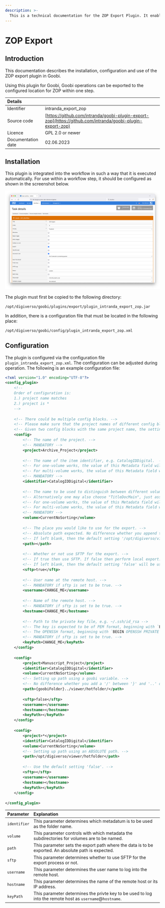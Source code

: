 ```yaml
---
description: >-
  This is a technical documentation for the ZOP Export Plugin. It enables the export into the ZOP instance of the ZB Zürich.
---
```


# ZOP Export

## Introduction

This documentation describes the installation, configuration and use of the ZOP export plugin in Goobi.

Using this plugin for Goobi, Goobi operations can be exported to the configured location for ZOP within one step.

| Details |  |
| :--- | :--- |
| Identifier | intranda_export_zop |
| Source code | [https://github.com/intranda/goobi-plugin-export-zop](https://github.com/intranda/goobi-plugin-export-zop) |
| Licence | GPL 2.0 or newer |
| Documentation date | 02.06.2023 |

## Installation

This plugin is integrated into the workflow in such a way that it is executed automatically. For use within a workflow step, it should be configured as shown in the screenshot below.

![Integration of the plugin into the workflow](../.gitbook/assets/intranda_export_zop_en.png)

The plugin must first be copied to the following directory:

```text
/opt/digiverso/goobi/plugins/export/plugin_intranda_export_zop.jar
```

In addition, there is a configuration file that must be located in the following place:

```text
/opt/digiverso/goobi/config/plugin_intranda_export_zop.xml
```
## Configuration

The plugin is configured via the configuration file `plugin_intranda_export_zop.xml`. The configuration can be adjusted during operation. The following is an example configuration file:

```xml
<?xml version="1.0" encoding="UTF-8"?>
<config_plugin>
	<!--
	Order of configuration is:
	1.) project name matches
	2.) project is *
	-->

	<!-- There could be multiple config blocks. -->
	<!-- Please make sure that the project names of different config blocks are also different. -->
	<!-- Given two config blocks with the same project name, the settings of the first one will be taken. -->
	<config>
		<!-- The name of the project. -->
		<!-- MANDATORY -->
		<project>Archive_Project</project>

		<!-- The name of the item identifier, e.g. CatalogIDDigital.  -->
		<!-- For one-volume works, the value of this Metadata field will be used as the folder's as well as the .ctl file's name. -->
		<!-- For multi-volume works, the value of this Metadata field will be used as the name's first part. -->
		<!-- MANDATORY -->
		<identifier>CatalogIDDigital</identifier>

		<!-- The name to be used to distinguish between different volumes of one book series. -->
		<!-- Alternatively one may also choose "TitleDocMain", just assure its difference between volumes. -->
		<!-- For one-volume works, the value of this Metadata field will not be used. BUT do NOT leave it blank anyway. -->
		<!-- For multi-volume works, the value of this Metadata field will be used as the second part of the folder's and the .ctl file's name. -->
		<!-- MANDATORY -->
		<volume>CurrentNoSorting</volume>

		<!-- The place you would like to use for the export. -->
		<!-- Absolute path expected. No difference whether you append the directory separator '/' to the end or not. -->
		<!-- If left blank, then the default setting '/opt/digiverso/viewer/hotfolder' will be used. -->
		<path></path>
		
		<!-- Whether or not use SFTP for the export. -->
		<!-- If true then use SFTP. If false then perform local export. -->
		<!-- If left blank, then the default setting 'false' will be used. -->
		<sftp>true</sftp>

		<!-- User name at the remote host. -->
		<!-- MANDATORY if sftp is set to be true. -->
		<username>CHANGE_ME</username>

		<!-- Name of the remote host. -->
		<!-- MANDATORY if sftp is set to be true. -->
		<hostname>CHANGE_ME</hostname>

		<!-- Path to the private key file, e.g. ~/.ssh/id_rsa -->
		<!-- The key is expected to be of PEM format, beginning with `BEGIN RSA PRIVATE KEY`. -->
		<!-- The OPENSSH format, beginning with `BEGIN OPENSSH PRIVATE KEY`, is not supported yet. -->
		<!-- MANDATORY if sftp is set to be true. -->
		<keyPath>CHANGE_ME</keyPath>
	</config>

	<config>
		<project>Manuscript_Project</project>
		<identifier>CatalogIDDigital</identifier>
		<volume>CurrentNoSorting</volume>
		<!-- Setting up path using a goobi variable. -->
		<!-- No difference whether you add a '/' between '}' and '..' or not. -->		
		<path>{goobiFolder}../viewer/hotfolder/</path>
		
		<sftp>false</sftp>
		<username></username>
		<hostname></hostname>
		<keyPath></keyPath>
	</config>

	<config>
		<project>*</project>
		<identifier>CatalogIDDigital</identifier>
		<volume>CurrentNoSorting</volume>
		<!-- Setting up path using an ABSOLUTE path. -->
		<path>/opt/digiverso/viewer/hotfolder</path>
		
		<!-- Use the default setting 'false'. -->
		<sftp></sftp>
		<username></username>
		<hostname></hostname>
		<keyPath></keyPath>
	</config>

</config_plugin>
```

| Parameter         | Explanation                                                                                                            |
|:----------------- |:---------------------------------------------------------------------------------------------------------------------- |
| `identifier`      | This parameter determines which metadatum is to be used as the folder name. |
| `volume`          | This parameter controls with which metadata the subdirectories for volumes are to be named. |
| `path`            | This parameter sets the export path where the data is to be exported. An absolute path is expected. |
| `sftp`       | This parameter determines whether to use SFTP for the export process or not. |
| `username`   | This parameter determines the user name to log into the remote host. |
| `hostname`   | This parameter determines the name of the remote host or its IP address. |
| `keyPath`   | This parameter determines the privte key to be used to log into the remote host as `username`@`hostname`. |
